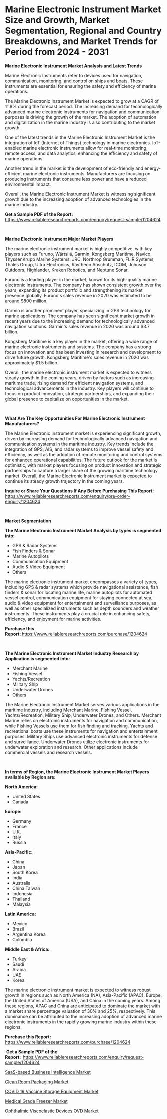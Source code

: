 <p><h1>Marine Electronic Instrument Market Size and Growth, Market Segmentation, Regional and Country Breakdowns, and Market Trends for Period from 2024 -  2031</h1></p><p><strong>Marine Electronic Instrument Market Analysis and Latest Trends</strong></p>
<p><p>Marine Electronic Instruments refer to devices used for navigation, communication, monitoring, and control on ships and boats. These instruments are essential for ensuring the safety and efficiency of marine operations.</p><p>The Marine Electronic Instrument Market is expected to grow at a CAGR of 11.8% during the forecast period. The increasing demand for technologically advanced marine electronic instruments for navigation and communication purposes is driving the growth of the market. The adoption of automation and digitalization in the marine industry is also contributing to the market growth.</p><p>One of the latest trends in the Marine Electronic Instrument Market is the integration of IoT (Internet of Things) technology in marine electronics. IoT-enabled marine electronic instruments allow for real-time monitoring, remote access, and data analytics, enhancing the efficiency and safety of marine operations.</p><p>Another trend in the market is the development of eco-friendly and energy-efficient marine electronic instruments. Manufacturers are focusing on producing instruments that consume less power and have a reduced environmental impact.</p><p>Overall, the Marine Electronic Instrument Market is witnessing significant growth due to the increasing adoption of advanced technologies in the marine industry.</p></p>
<p><strong>Get a Sample PDF of the Report:&nbsp;</strong> <a href="https://www.reliableresearchreports.com/enquiry/request-sample/1204624">https://www.reliableresearchreports.com/enquiry/request-sample/1204624</a></p>
<p>&nbsp;</p>
<p><strong>Marine Electronic Instrument Major Market Players</strong></p>
<p><p>The marine electronic instrument market is highly competitive, with key players such as Furuno, Wärtsilä, Garmin, Kongsberg Maritime, Navico, ThyssenKrupp Marine Systems, JRC, Northrop Grumman, FLIR Systems, Thales Group, Ultra Electronics, Raytheon Anschütz, ICOM, Johnson Outdoors, Highlander, Kraken Robotics, and Neptune Sonar.</p><p>Furuno is a leading player in the market, known for its high-quality marine electronic instruments. The company has shown consistent growth over the years, expanding its product portfolio and strengthening its market presence globally. Furuno's sales revenue in 2020 was estimated to be around $800 million.</p><p>Garmin is another prominent player, specializing in GPS technology for marine applications. The company has seen significant market growth in recent years due to the increasing demand for technologically advanced navigation solutions. Garmin's sales revenue in 2020 was around $3.7 billion.</p><p>Kongsberg Maritime is a key player in the market, offering a wide range of marine electronic instruments and systems. The company has a strong focus on innovation and has been investing in research and development to drive future growth. Kongsberg Maritime's sales revenue in 2020 was approximately $1.5 billion.</p><p>Overall, the marine electronic instrument market is expected to witness steady growth in the coming years, driven by factors such as increasing maritime trade, rising demand for efficient navigation systems, and technological advancements in the industry. Key players will continue to focus on product innovation, strategic partnerships, and expanding their global presence to capitalize on opportunities in the market.</p></p>
<p>&nbsp;</p>
<p><strong>What Are The Key Opportunities For Marine Electronic Instrument Manufacturers?</strong></p>
<p><p>The Marine Electronic Instrument market is experiencing significant growth, driven by increasing demand for technologically advanced navigation and communication systems in the maritime industry. Key trends include the integration of GPS, AIS, and radar systems to improve vessel safety and efficiency, as well as the adoption of remote monitoring and control systems for enhanced operational capabilities. The future outlook for the market is optimistic, with market players focusing on product innovation and strategic partnerships to capture a larger share of the growing maritime technology market. Overall, the Marine Electronic Instrument market is expected to continue its steady growth trajectory in the coming years.</p></p>
<p><strong>Inquire or Share Your Questions If Any Before Purchasing This Report:</strong> <a href="https://www.reliableresearchreports.com/enquiry/pre-order-enquiry/1204624">https://www.reliableresearchreports.com/enquiry/pre-order-enquiry/1204624</a></p>
<p>&nbsp;</p>
<p><strong>Market Segmentation</strong></p>
<p><strong>The Marine Electronic Instrument Market Analysis by types is segmented into:</strong></p>
<p><ul><li>GPS & Radar Systems</li><li>Fish Finders & Sonar</li><li>Marine Autopilots</li><li>Communication Equipment</li><li>Audio & Video Equipment</li><li>Others</li></ul></p>
<p><p>The marine electronic instrument market encompasses a variety of types, including GPS & radar systems which provide navigational assistance, fish finders & sonar for locating marine life, marine autopilots for automated vessel control, communication equipment for staying connected at sea, audio & video equipment for entertainment and surveillance purposes, as well as other specialized instruments such as depth sounders and weather instruments. These instruments play a crucial role in enhancing safety, efficiency, and enjoyment for marine activities.</p></p>
<p><strong>Purchase this Report:&nbsp;</strong><a href="https://www.reliableresearchreports.com/purchase/1204624">https://www.reliableresearchreports.com/purchase/1204624</a></p>
<p>&nbsp;</p>
<p><strong>The Marine Electronic Instrument Market Industry Research by Application is segmented into:</strong></p>
<p><ul><li>Merchant Marine</li><li>Fishing Vessel</li><li>Yachts/Recreation</li><li>Military Ship</li><li>Underwater Drones</li><li>Others</li></ul></p>
<p><p>The Marine Electronic Instrument Market serves various applications in the maritime industry, including Merchant Marine, Fishing Vessel, Yachts/Recreation, Military Ship, Underwater Drones, and Others. Merchant Marine relies on electronic instruments for navigation and communication, while Fishing Vessels use them for fish finding and tracking. Yachts and recreational boats use these instruments for navigation and entertainment purposes. Military Ships use advanced electronic instruments for defense and surveillance. Underwater Drones utilize electronic instruments for underwater exploration and research. Other applications include commercial vessels and research vessels.</p></p>
<p>&nbsp;</p>
<p><strong>In terms of Region, the Marine Electronic Instrument Market Players available by Region are:</strong></p>
<p>
    <p> <strong> North America: </strong>
        <ul>
            <li>United States</li>
            <li>Canada</li>
        </ul>
        </p> 
    <p> <strong> Europe: </strong>
        <ul>
            <li>Germany</li>
            <li>France</li>
            <li>U.K.</li>
            <li>Italy</li>
            <li>Russia</li>
        </ul>
        </p> 
    <p> <strong> Asia-Pacific: </strong>
        <ul>
            <li>China</li>
            <li>Japan</li>
            <li>South Korea</li>
            <li>India</li>
            <li>Australia</li>
            <li>China Taiwan</li>
            <li>Indonesia</li>
            <li>Thailand</li>
            <li>Malaysia</li>
        </ul>
        </p> 
    <p> <strong> Latin America: </strong>
        <ul>
            <li>Mexico</li>
            <li>Brazil</li>
            <li>Argentina Korea</li>
            <li>Colombia</li>
        </ul>
        </p> 
    <p> <strong> Middle East & Africa: </strong>
        <ul>
            <li>Turkey</li>
            <li>Saudi</li>
            <li>Arabia</li>
            <li>UAE</li>
            <li>Korea</li>
        </ul>
    </p>
    </p>
<p><p>The marine electronic instrument market is expected to witness robust growth in regions such as North America (NA), Asia-Pacific (APAC), Europe, the United States of America (USA), and China in the coming years. Among these regions, APAC and China are anticipated to dominate the market with a market share percentage valuation of 30% and 25%, respectively. This dominance can be attributed to the increasing adoption of advanced marine electronic instruments in the rapidly growing marine industry within these regions.</p></p>
<p><strong>Purchase this Report: </strong><a href="https://www.reliableresearchreports.com/purchase/1204624">https://www.reliableresearchreports.com/purchase/1204624</a></p>
<p>&nbsp;<strong>Get a Sample PDF of the Report:&nbsp;&nbsp;</strong><a href="https://www.reliableresearchreports.com/enquiry/request-sample/1204624">https://www.reliableresearchreports.com/enquiry/request-sample/1204624</a></p>
<p><strong></strong></p>
<p><p><a href="https://github.com/cecuraprangm/Market-Research-Report-List-1/blob/main/saas-based-business-intelligence-market.md">SaaS-based Business Intelligence Market</a></p><p><a href="https://github.com/fiixsa/Market-Research-Report-List-1/blob/main/clean-room-packaging-market.md">Clean Room Packaging Market</a></p><p><a href="https://medium.com/@christinegreen87/covid-19-vaccine-storage-equipment-market-competitive-analysis-market-trends-and-forecast-to-2031-698b5c27d582">COVID 19 Vaccine Storage Equipment Market</a></p><p><a href="https://medium.com/@christinegreen87/medical-grade-freezer-market-the-key-to-successful-business-strategy-forecast-till-2031-b1c612c76ce4">Medical Grade Freezer Market</a></p><p><a href="https://medium.com/@emilywong49/ophthalmic-viscoelastic-devices-ovd-market-comprehensive-assessment-by-type-application-and-cce03d050884">Ophthalmic Viscoelastic Devices OVD Market</a></p></p>